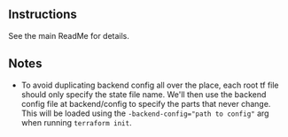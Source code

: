 
## Instructions

See the main ReadMe for details.

## Notes

- To avoid duplicating backend config all over the place, each root tf file should only specify the state file name.  We'll then use the backend config file at backend/config to specify the parts that never change.  This will be loaded using the `-backend-config="path to config"` arg when running `terraform init`.

